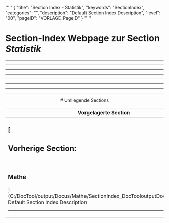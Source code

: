 '''''
{
"title": "Section Index - Statistik",
"keywords": "SectionIndex",
"categories": "",
"description": "Default Section Index Description",
"level": "00",
"pageID": "VORLAGE_PageID"
}
'''''


<h1>Section-Index Webpage zur Section <i>Statistik</i></h1>

<hr><hr><hr><hr><hr><center><hr><hr><hr> # Umliegende Sections
 </h2><br><table><thead> <tr> <th><center>Vorgelagerte Section</center></th> <th><center>Nachgelagerte Section</center></th></tr></thead><tbody><tr><td><h3>[<h2>Vorherige Section:</h2><br><h3>Mathe</h3>](C:/DocTool/output/Docus/Mathe/SectionIndex_DocTooloutputDocusMathe.html)</h3><br>Default Section Index Description<hr></td><td><h2>[Nachfolgende Section:</h2><br><h3> Statistik</h3>](C:/DocTool/output/Docus/Mathe/Stochastik/Statistik/SectionIndex_DocTooloutputDocusMatheStochastikStatistik.html)<br>Default Section Index Description<hr></td></tr></tbody></table>